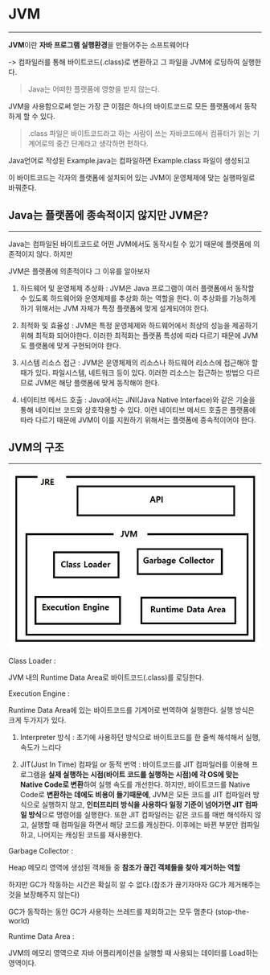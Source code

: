 # JVM

---

**JVM**이란 **자바 프로그램 실행환경**을 만들어주는 소프트웨어다

-> 컴파일러를 통해 바이트코드(.class)로 변환하고 그 파일을 JVM에 로딩하여 실행한다.

> Java는 어떠한 플랫폼에 영향을 받지 않는다.

JVM을 사용함으로써 얻는 가장 큰 이점은 하나의 바이트코드로 모든 플랫폼에서 동작하게 할 수 있다.

>.class 파일은 바이트코드라고 하는 사람이 쓰는 자바코드에서 컴퓨터가 읽는 기계어로의 중간 단계라고 생각하면 편하다.

Java언어로 작성된 Example.java는 컴파일하면 Example.class 파일이 생성되고 

이 바이트코드는 각자의 플랫폼에 설치되어 있는 JVM이 운영체제에 맞는 실행파일로 바꿔준다.

## Java는 플랫폼에 종속적이지 않지만 JVM은?

---

Java는 컴파일된 바이트코드로 어떤 JVM에서도 동작시킬 수 있기 때문에 플랫폼에 의존적이지 않다. 하지만

JVM은 플랫폼에 의존적이다 그 이유를 알아보자

1. 하드웨어 및 운영체제 추상화 : JVM은 Java 프로그램이 여러 플랫폼에서 동작할 수 있도록 하드웨어와 운영체제를 추상화 하는 역할을 한다. 이 추상화를 가능하게 하기 위해서는 JVM 자체가 특정 플랫폼에 맞게 설계되어야 한다.


2. 최적화 및 효율성 : JVM은 특정 운영체제와 하드웨어에서 최상의 성능을 제공하기 위해 최적화 되어야한다. 이러한 최적화는 플랫폼 특성에 따라 다르기 때문에 JVM도 플랫폼에 맞게 구현되어야 한다.


3. 시스템 리소스 접근 : JVM은 운영체제의 리소스나 하드웨어 리소스에 접근해야 할 때가 있다. 파일시스템, 네트워크 등이 있다. 이러한 리소스는 접근하는 방법으 다르므로 JVM은 해당 플랫폼에 맞게 동작해야 한다.


4. 네이티브 메서드 호출 : Java에서는 JNI(Java Native Interface)와 같은 기술을 통해 네이티브 코드와 상호작용할 수 있다. 이런 네이티브 메서드 호출은 플랫폼에 따라 다르기 때문에 JVM이 이를 지원하기 위해서는 플랫폼에 종속적이어야 한다.

## JVM의 구조

---

![img.png](img/img.png)

Class Loader :

JVM 내의 Runtime Data Area로 바이트코드(.class)를 로딩한다.

Execution Engine :

Runtime Data Area에 있는 바이트코드를 기계어로 번역하여 실행한다. 실행 방식은 크게 두가지가 있다.

1. Interpreter 방식 : 초기에 사용하던 방식으로 바이트코드를 한 줄씩 해석해서 실행, 속도가 느리다


2. JIT(Just In Time) 컴파일 or 동적 번역 : 바이트코드를 JIT 컴파일러를 이용해 프로그램을 **실제 실행하는 시점(바이트 코드를 실행하는 시점)에 각 OS에 맞는 Native Code로 변환**하여 실행 속도를 개선한다. 하지만, 바이트코드를 Native Code로 **변환하는 데에도 비용이 들기때문에**, JVM은 모든 코드를 JIT 컴파일러 방식으로 실행하지 않고, **인터프리터 방식을 사용하다 일정 기준이 넘어가면 JIT 컴파일 방식**으로 명령어를 실행한다.
 또한 JIT 컴파일러는 같은 코드를 매번 해석하지 않고, 실행할 때 컴파일을 하면서 해당 코드를 캐싱한다. 이후에는 바뀐 부분만 컴파일하고, 나머지는 캐싱된 코드를 재사용한다.

Garbage Collector :

Heap 메모리 영역에 생성된 객체들 중 **참조가 끊긴 객체들을 찾아 제거하는 역할**

하지만 GC가 작동하는 시간은 확실히 알 수 없다.(참조가 끊기자마자 GC가 제거해주는 것을 보장해주지 않는다)

GC가 동작하는 동안 GC가 사용하는 쓰레드를 제외하고는 모두 멈춘다 (stop-the-world)


Runtime Data Area  :

JVM의 메모리 영역으로 자바 어플리케이션을 실행할 때 사용되는 데이터를 Load하는 영역이다.

